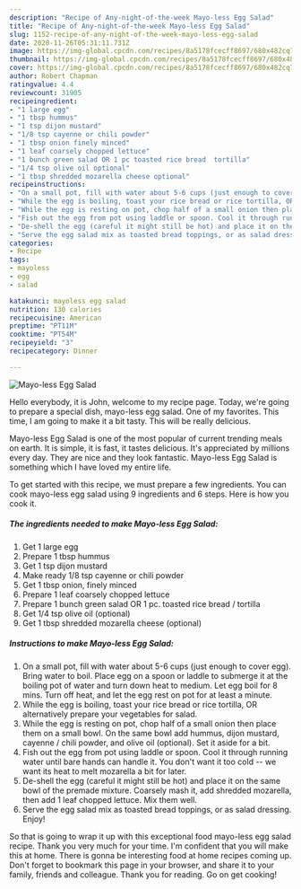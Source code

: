 ```yaml
---
description: "Recipe of Any-night-of-the-week Mayo-less Egg Salad"
title: "Recipe of Any-night-of-the-week Mayo-less Egg Salad"
slug: 1152-recipe-of-any-night-of-the-week-mayo-less-egg-salad
date: 2020-11-26T05:31:11.731Z
image: https://img-global.cpcdn.com/recipes/8a5178fcecff8697/680x482cq70/mayo-less-egg-salad-recipe-main-photo.jpg
thumbnail: https://img-global.cpcdn.com/recipes/8a5178fcecff8697/680x482cq70/mayo-less-egg-salad-recipe-main-photo.jpg
cover: https://img-global.cpcdn.com/recipes/8a5178fcecff8697/680x482cq70/mayo-less-egg-salad-recipe-main-photo.jpg
author: Robert Chapman
ratingvalue: 4.4
reviewcount: 31905
recipeingredient:
- "1 large egg"
- "1 tbsp hummus"
- "1 tsp dijon mustard"
- "1/8 tsp cayenne or chili powder"
- "1 tbsp onion finely minced"
- "1 leaf coarsely chopped lettuce"
- "1 bunch green salad OR 1 pc toasted rice bread  tortilla"
- "1/4 tsp olive oil optional"
- "1 tbsp shredded mozarella cheese optional"
recipeinstructions:
- "On a small pot, fill with water about 5-6 cups (just enough to cover egg). Bring water to boil. Place egg on a spoon or laddle to submerge it at the boiling pot of water and turn down heat to medium. Let egg boil for 8 mins. Turn off heat, and let the egg rest on pot for at least a minute."
- "While the egg is boiling, toast your rice bread or rice tortilla, OR alternatively prepare your vegetables for salad."
- "While the egg is resting on pot, chop half of a small onion then place them on a small bowl. On the same bowl add hummus, dijon mustard, cayenne / chili powder, and olive oil (optional). Set it aside for a bit."
- "Fish out the egg from pot using laddle or spoon. Cool it through running water until bare hands can handle it. You don&#39;t want it too cold -- we want its heat to melt mozarella a bit for later."
- "De-shell the egg (careful it might still be hot) and place it on the same bowl of the premade mixture. Coarsely mash it, add shredded mozarella, then add 1 leaf chopped lettuce. Mix them well."
- "Serve the egg salad mix as toasted bread toppings, or as salad dressing. Enjoy!"
categories:
- Recipe
tags:
- mayoless
- egg
- salad

katakunci: mayoless egg salad 
nutrition: 130 calories
recipecuisine: American
preptime: "PT11M"
cooktime: "PT54M"
recipeyield: "3"
recipecategory: Dinner

---
```



![Mayo-less Egg Salad](https://img-global.cpcdn.com/recipes/8a5178fcecff8697/680x482cq70/mayo-less-egg-salad-recipe-main-photo.jpg)

Hello everybody, it is John, welcome to my recipe page. Today, we're going to prepare a special dish, mayo-less egg salad. One of my favorites. This time, I am going to make it a bit tasty. This will be really delicious.

Mayo-less Egg Salad is one of the most popular of current trending meals on earth. It is simple, it is fast, it tastes delicious. It's appreciated by millions every day. They are nice and they look fantastic. Mayo-less Egg Salad is something which I have loved my entire life.




To get started with this recipe, we must prepare a few ingredients. You can cook mayo-less egg salad using 9 ingredients and 6 steps. Here is how you cook it.

<!--inarticleads1-->

##### The ingredients needed to make Mayo-less Egg Salad:

1. Get 1 large egg
1. Prepare 1 tbsp hummus
1. Get 1 tsp dijon mustard
1. Make ready 1/8 tsp cayenne or chili powder
1. Get 1 tbsp onion, finely minced
1. Prepare 1 leaf coarsely chopped lettuce
1. Prepare 1 bunch green salad OR 1 pc. toasted rice bread / tortilla
1. Get 1/4 tsp olive oil (optional)
1. Get 1 tbsp shredded mozarella cheese (optional)




<!--inarticleads2-->

##### Instructions to make Mayo-less Egg Salad:

1. On a small pot, fill with water about 5-6 cups (just enough to cover egg). Bring water to boil. Place egg on a spoon or laddle to submerge it at the boiling pot of water and turn down heat to medium. Let egg boil for 8 mins. Turn off heat, and let the egg rest on pot for at least a minute.
1. While the egg is boiling, toast your rice bread or rice tortilla, OR alternatively prepare your vegetables for salad.
1. While the egg is resting on pot, chop half of a small onion then place them on a small bowl. On the same bowl add hummus, dijon mustard, cayenne / chili powder, and olive oil (optional). Set it aside for a bit.
1. Fish out the egg from pot using laddle or spoon. Cool it through running water until bare hands can handle it. You don&#39;t want it too cold -- we want its heat to melt mozarella a bit for later.
1. De-shell the egg (careful it might still be hot) and place it on the same bowl of the premade mixture. Coarsely mash it, add shredded mozarella, then add 1 leaf chopped lettuce. Mix them well.
1. Serve the egg salad mix as toasted bread toppings, or as salad dressing. Enjoy!




So that is going to wrap it up with this exceptional food mayo-less egg salad recipe. Thank you very much for your time. I'm confident that you will make this at home. There is gonna be interesting food at home recipes coming up. Don't forget to bookmark this page in your browser, and share it to your family, friends and colleague. Thank you for reading. Go on get cooking!
